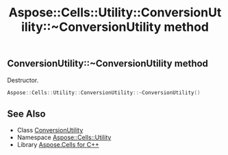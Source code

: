 ﻿---
title: Aspose::Cells::Utility::ConversionUtility::~ConversionUtility method
linktitle: ~ConversionUtility
second_title: Aspose.Cells for C++ API Reference
description: 'Aspose::Cells::Utility::ConversionUtility::~ConversionUtility method. Destructor in C++.'
type: docs
weight: 200
url: /cpp/aspose.cells.utility/conversionutility/~conversionutility/
---
## ConversionUtility::~ConversionUtility method


Destructor.

```cpp
Aspose::Cells::Utility::ConversionUtility::~ConversionUtility()
```

## See Also

* Class [ConversionUtility](../)
* Namespace [Aspose::Cells::Utility](../../)
* Library [Aspose.Cells for C++](../../../)
